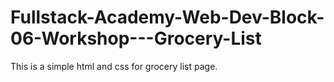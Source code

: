 # Fullstack-Academy-Web-Dev-Block-06-Workshop---Grocery-List

This is a simple html and css for grocery list page.
